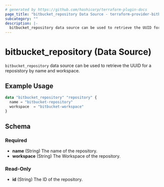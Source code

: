 ```yaml
---
# generated by https://github.com/hashicorp/terraform-plugin-docs
page_title: "bitbucket_repository Data Source - terraform-provider-bitbucket"
subcategory: ""
description: |-
  bitbucket_repository data source can be used to retrieve the UUID for a reposistory by name and workspace.
---
```


# bitbucket_repository (Data Source)

`bitbucket_repository` data source can be used to retrieve the UUID for a reposistory by name and workspace.

## Example Usage

```terraform
data "bitbucket_repository" "repository" {
  name = "bitbucket-repository"
  workspace  = "bitbucket-workspace"
}
```

<!-- schema generated by tfplugindocs -->
## Schema

### Required

- **name** (String) The name of the repository.
- **workspace** (String) The Workspace of the repository.

### Read-Only

- **id** (String) The ID of the repository.

